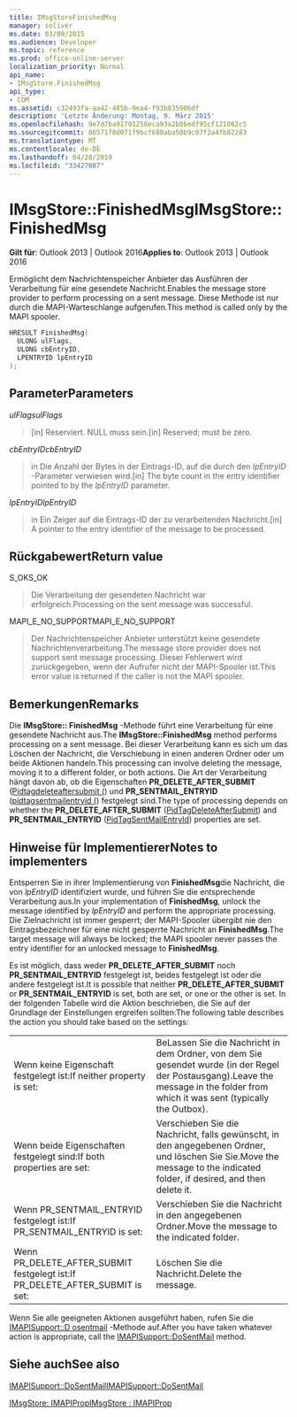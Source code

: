 ```yaml
---
title: IMsgStoreFinishedMsg
manager: soliver
ms.date: 03/09/2015
ms.audience: Developer
ms.topic: reference
ms.prod: office-online-server
localization_priority: Normal
api_name:
- IMsgStore.FinishedMsg
api_type:
- COM
ms.assetid: c32493fa-aa42-485b-9ea4-f93b835906df
description: 'Letzte Änderung: Montag, 9. März 2015'
ms.openlocfilehash: 9e7d7ba91791258eca93a2b8bedf95cf121062c5
ms.sourcegitcommit: 8657170d071f9bcf680aba50b9c07f2a4fb82283
ms.translationtype: MT
ms.contentlocale: de-DE
ms.lasthandoff: 04/28/2019
ms.locfileid: "33427087"
---
```

# <a name="imsgstorefinishedmsg"></a><span data-ttu-id="f9a40-103">IMsgStore::FinishedMsg</span><span class="sxs-lookup"><span data-stu-id="f9a40-103">IMsgStore::FinishedMsg</span></span>

  
  
<span data-ttu-id="f9a40-104">**Gilt für**: Outlook 2013 | Outlook 2016</span><span class="sxs-lookup"><span data-stu-id="f9a40-104">**Applies to**: Outlook 2013 | Outlook 2016</span></span> 
  
<span data-ttu-id="f9a40-105">Ermöglicht dem Nachrichtenspeicher Anbieter das Ausführen der Verarbeitung für eine gesendete Nachricht.</span><span class="sxs-lookup"><span data-stu-id="f9a40-105">Enables the message store provider to perform processing on a sent message.</span></span> <span data-ttu-id="f9a40-106">Diese Methode ist nur durch die MAPI-Warteschlange aufgerufen.</span><span class="sxs-lookup"><span data-stu-id="f9a40-106">This method is called only by the MAPI spooler.</span></span>
  
```cpp
HRESULT FinishedMsg(
  ULONG ulFlags,
  ULONG cbEntryID,
  LPENTRYID lpEntryID
);
```

## <a name="parameters"></a><span data-ttu-id="f9a40-107">Parameter</span><span class="sxs-lookup"><span data-stu-id="f9a40-107">Parameters</span></span>

 <span data-ttu-id="f9a40-108">_ulFlags_</span><span class="sxs-lookup"><span data-stu-id="f9a40-108">_ulFlags_</span></span>
  
> <span data-ttu-id="f9a40-109">[in] Reserviert. NULL muss sein.</span><span class="sxs-lookup"><span data-stu-id="f9a40-109">[in] Reserved; must be zero.</span></span>
    
 <span data-ttu-id="f9a40-110">_cbEntryID_</span><span class="sxs-lookup"><span data-stu-id="f9a40-110">_cbEntryID_</span></span>
  
> <span data-ttu-id="f9a40-111">in Die Anzahl der Bytes in der Eintrags-ID, auf die durch den _lpEntryID_ -Parameter verwiesen wird.</span><span class="sxs-lookup"><span data-stu-id="f9a40-111">[in] The byte count in the entry identifier pointed to by the  _lpEntryID_ parameter.</span></span> 
    
 <span data-ttu-id="f9a40-112">_lpEntryID_</span><span class="sxs-lookup"><span data-stu-id="f9a40-112">_lpEntryID_</span></span>
  
> <span data-ttu-id="f9a40-113">in Ein Zeiger auf die Eintrags-ID der zu verarbeitenden Nachricht.</span><span class="sxs-lookup"><span data-stu-id="f9a40-113">[in] A pointer to the entry identifier of the message to be processed.</span></span>
    
## <a name="return-value"></a><span data-ttu-id="f9a40-114">Rückgabewert</span><span class="sxs-lookup"><span data-stu-id="f9a40-114">Return value</span></span>

<span data-ttu-id="f9a40-115">S_OK</span><span class="sxs-lookup"><span data-stu-id="f9a40-115">S_OK</span></span> 
  
> <span data-ttu-id="f9a40-116">Die Verarbeitung der gesendeten Nachricht war erfolgreich.</span><span class="sxs-lookup"><span data-stu-id="f9a40-116">Processing on the sent message was successful.</span></span>
    
<span data-ttu-id="f9a40-117">MAPI_E_NO_SUPPORT</span><span class="sxs-lookup"><span data-stu-id="f9a40-117">MAPI_E_NO_SUPPORT</span></span> 
  
> <span data-ttu-id="f9a40-118">Der Nachrichtenspeicher Anbieter unterstützt keine gesendete Nachrichtenverarbeitung.</span><span class="sxs-lookup"><span data-stu-id="f9a40-118">The message store provider does not support sent message processing.</span></span> <span data-ttu-id="f9a40-119">Dieser Fehlerwert wird zurückgegeben, wenn der Aufrufer nicht der MAPI-Spooler ist.</span><span class="sxs-lookup"><span data-stu-id="f9a40-119">This error value is returned if the caller is not the MAPI spooler.</span></span>
    
## <a name="remarks"></a><span data-ttu-id="f9a40-120">Bemerkungen</span><span class="sxs-lookup"><span data-stu-id="f9a40-120">Remarks</span></span>

<span data-ttu-id="f9a40-121">Die **IMsgStore:: FinishedMsg** -Methode führt eine Verarbeitung für eine gesendete Nachricht aus.</span><span class="sxs-lookup"><span data-stu-id="f9a40-121">The **IMsgStore::FinishedMsg** method performs processing on a sent message.</span></span> <span data-ttu-id="f9a40-122">Bei dieser Verarbeitung kann es sich um das Löschen der Nachricht, die Verschiebung in einen anderen Ordner oder um beide Aktionen handeln.</span><span class="sxs-lookup"><span data-stu-id="f9a40-122">This processing can involve deleting the message, moving it to a different folder, or both actions.</span></span> <span data-ttu-id="f9a40-123">Die Art der Verarbeitung hängt davon ab, ob die Eigenschaften **PR_DELETE_AFTER_SUBMIT** ([Pidtagdeleteaftersubmit (](pidtagdeleteaftersubmit-canonical-property.md)) und **PR_SENTMAIL_ENTRYID** ([pidtagsentmailentryid (](pidtagsentmailentryid-canonical-property.md)) festgelegt sind.</span><span class="sxs-lookup"><span data-stu-id="f9a40-123">The type of processing depends on whether the **PR_DELETE_AFTER_SUBMIT** ([PidTagDeleteAfterSubmit](pidtagdeleteaftersubmit-canonical-property.md)) and **PR_SENTMAIL_ENTRYID** ([PidTagSentMailEntryId](pidtagsentmailentryid-canonical-property.md)) properties are set.</span></span> 
  
## <a name="notes-to-implementers"></a><span data-ttu-id="f9a40-124">Hinweise für Implementierer</span><span class="sxs-lookup"><span data-stu-id="f9a40-124">Notes to implementers</span></span>

<span data-ttu-id="f9a40-125">Entsperren Sie in ihrer Implementierung von **FinishedMsg**die Nachricht, die von _lpEntryID_ identifiziert wurde, und führen Sie die entsprechende Verarbeitung aus.</span><span class="sxs-lookup"><span data-stu-id="f9a40-125">In your implementation of **FinishedMsg**, unlock the message identified by  _lpEntryID_ and perform the appropriate processing.</span></span> <span data-ttu-id="f9a40-126">Die Zielnachricht ist immer gesperrt; der MAPI-Spooler übergibt nie den Eintragsbezeichner für eine nicht gesperrte Nachricht an **FinishedMsg**.</span><span class="sxs-lookup"><span data-stu-id="f9a40-126">The target message will always be locked; the MAPI spooler never passes the entry identifier for an unlocked message to **FinishedMsg**.</span></span>
  
<span data-ttu-id="f9a40-127">Es ist möglich, dass weder **PR_DELETE_AFTER_SUBMIT** noch **PR_SENTMAIL_ENTRYID** festgelegt ist, beides festgelegt ist oder die andere festgelegt ist.</span><span class="sxs-lookup"><span data-stu-id="f9a40-127">It is possible that neither **PR_DELETE_AFTER_SUBMIT** or **PR_SENTMAIL_ENTRYID** is set, both are set, or one or the other is set.</span></span> <span data-ttu-id="f9a40-128">In der folgenden Tabelle wird die Aktion beschrieben, die Sie auf der Grundlage der Einstellungen ergreifen sollten:</span><span class="sxs-lookup"><span data-stu-id="f9a40-128">The following table describes the action you should take based on the settings:</span></span> 
  
|||
|:-----|:-----|
|<span data-ttu-id="f9a40-129">Wenn keine Eigenschaft festgelegt ist:</span><span class="sxs-lookup"><span data-stu-id="f9a40-129">If neither property is set:</span></span>  <br/> |<span data-ttu-id="f9a40-130">BeLassen Sie die Nachricht in dem Ordner, von dem Sie gesendet wurde (in der Regel der Postausgang).</span><span class="sxs-lookup"><span data-stu-id="f9a40-130">Leave the message in the folder from which it was sent (typically the Outbox).</span></span>  <br/> |
|<span data-ttu-id="f9a40-131">Wenn beide Eigenschaften festgelegt sind:</span><span class="sxs-lookup"><span data-stu-id="f9a40-131">If both properties are set:</span></span>  <br/> |<span data-ttu-id="f9a40-132">Verschieben Sie die Nachricht, falls gewünscht, in den angegebenen Ordner, und löschen Sie Sie.</span><span class="sxs-lookup"><span data-stu-id="f9a40-132">Move the message to the indicated folder, if desired, and then delete it.</span></span>  <br/> |
|<span data-ttu-id="f9a40-133">Wenn PR_SENTMAIL_ENTRYID festgelegt ist:</span><span class="sxs-lookup"><span data-stu-id="f9a40-133">If PR_SENTMAIL_ENTRYID is set:</span></span>  <br/> |<span data-ttu-id="f9a40-134">Verschieben Sie die Nachricht in den angegebenen Ordner.</span><span class="sxs-lookup"><span data-stu-id="f9a40-134">Move the message to the indicated folder.</span></span>  <br/> |
|<span data-ttu-id="f9a40-135">Wenn PR_DELETE_AFTER_SUBMIT festgelegt ist:</span><span class="sxs-lookup"><span data-stu-id="f9a40-135">If PR_DELETE_AFTER_SUBMIT is set:</span></span>  <br/> |<span data-ttu-id="f9a40-136">Löschen Sie die Nachricht.</span><span class="sxs-lookup"><span data-stu-id="f9a40-136">Delete the message.</span></span>  <br/> |
   
<span data-ttu-id="f9a40-137">Wenn Sie alle geeigneten Aktionen ausgeführt haben, rufen Sie die [IMAPISupport::D osentmail](imapisupport-dosentmail.md) -Methode auf.</span><span class="sxs-lookup"><span data-stu-id="f9a40-137">After you have taken whatever action is appropriate, call the [IMAPISupport::DoSentMail](imapisupport-dosentmail.md) method.</span></span> 
  
## <a name="see-also"></a><span data-ttu-id="f9a40-138">Siehe auch</span><span class="sxs-lookup"><span data-stu-id="f9a40-138">See also</span></span>



[<span data-ttu-id="f9a40-139">IMAPISupport::DoSentMail</span><span class="sxs-lookup"><span data-stu-id="f9a40-139">IMAPISupport::DoSentMail</span></span>](imapisupport-dosentmail.md)
  
[<span data-ttu-id="f9a40-140">IMsgStore: IMAPIProp</span><span class="sxs-lookup"><span data-stu-id="f9a40-140">IMsgStore : IMAPIProp</span></span>](imsgstoreimapiprop.md)

